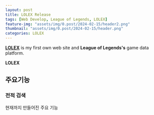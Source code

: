 ```yaml
---
layout: post
title: LOLEX Release
tags: [Web Develop, League of Legends, LOLEX]
feature-img: "assets/img/0.post/2024-02-15/header2.png"
thumbnail: "assets/img/0.post/2024-02-15/header.png"
categories: LOLEX
---
```


[**LOLEX**](http://ko-web.com/lolex) is my first own web site and **League of Legends's** game data platform. <br>


**LOLEX**



## 주요기능

### 전적 검색

현재까지 만들어진 주요 기능